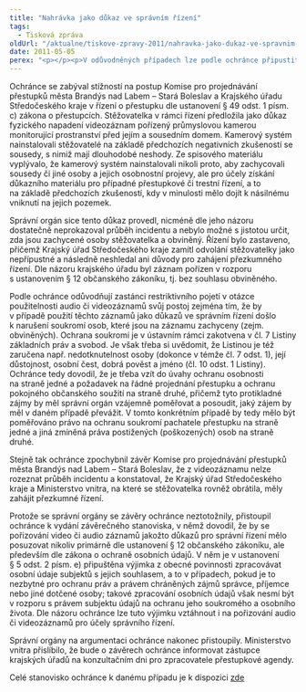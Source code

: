 ```yaml
---
title: "Nahrávka jako důkaz ve správním řízení"
tags:
  - Tisková zpráva
oldUrl: "/aktualne/tiskove-zpravy-2011/nahravka-jako-dukaz-ve-spravnim-rizeni"
date: 2011-05-05
perex: "<p></p><p>V odůvodněných případech lze podle ochránce připustit audio či video nahrávku pořízenou bez souhlasu zachycené osoby jako důkaz ve správním řízení, pokud jsou přitom naplněny podmínky ustanovení § 5 odst. 2 písm. e) zákona na ochranu osobních údajů.</p>"
---
```


<!-- imported from the old website -->

<p>Ochránce se zabýval stížností na postup Komise pro projednávání přestupků města Brandýs nad Labem – Stará Boleslav a Krajského úřadu Středočeského kraje v řízení o přestupku dle ustanovení § 49 odst. 1 písm. c) zákona o přestupcích. Stěžovatelka v rámci řízení předložila jako důkaz fyzického napadení videozáznam pořízený průmyslovou kamerou monitorující prostranství před jejím a sousedním domem. Kamerový systém nainstalovali stěžovatelé na základě předchozích negativních zkušeností se sousedy, s nimiž mají dlouhodobé neshody. Ze spisového materiálu vyplývalo, že kamerový systém nainstalovali nikoli proto, aby zachycovali sousedy či jiné osoby a jejich osobnostní projevy, ale pro účely získání důkazního materiálu pro případné přestupkové či trestní řízení, a to na základě předchozích zkušeností, kdy v minulosti mělo dojít k násilnému vniknutí na jejich pozemek. </p><p>Správní orgán sice tento důkaz provedl, nicméně dle jeho názoru dostatečně neprokazoval průběh incidentu a nebylo možné s jistotou určit, zda jsou zachycené osoby stěžovatelka a obviněný. Řízení bylo zastaveno, přičemž Krajský úřad Středočeského kraje zamítl odvolání stěžovatelky jako nepřípustné a následně neshledal ani důvody pro zahájení přezkumného řízení. Dle názoru krajského úřadu byl záznam pořízen v rozporu s ustanovením § 12 občanského zákoníku, tj. bez souhlasu obviněného.</p><p>Podle ochránce odůvodňují zastánci restriktivního pojetí v otázce použitelnosti audio či videozáznamů svůj postoj zejména tím, že by v případě použití těchto záznamů jako důkazů ve správním řízení došlo k narušení soukromí osob, které jsou na záznamu zachyceny (zejm. obviněných). Ochrana soukromí je v ústavním rámci zakotvena v čl. 7 Listiny základních práv a svobod. Je však třeba si uvědomit, že Listinou je též zaručena např. nedotknutelnost osoby (dokonce v témže čl. 7 odst. 1), její důstojnost, osobní čest, dobrá pověst a jméno (čl. 10 odst. 1 Listiny). Ochránce tedy dovodil, že je třeba vzít do úvahy ochranu osobnosti na straně jedné a požadavek na řádné projednání přestupku a ochranu pokojného občanského soužití na straně druhé, přičemž tyto protikladné zájmy by měl správní orgán vzájemně poměřovat a posoudit, jaký zájem by měl v daném případě převážit. V tomto konkrétním případě by tedy mělo být poměřováno právo na ochranu soukromí pachatele přestupku na straně jedné a jiná zmíněná práva postižených (poškozených) osob na straně druhé.</p><p>Stejně tak ochránce zpochybnil závěr Komise pro projednávání přestupků města Brandýs nad Labem – Stará Boleslav, že z videozáznamu nelze rozeznat průběh incidentu a konstatoval, že Krajský úřad Středočeského kraje a Ministerstvo vnitra, na které se stěžovatelka rovněž obrátila, měly zahájit přezkumné řízení.</p><p>Protože se správní orgány se závěry ochránce neztotožnily, přistoupil ochránce k vydání závěrečného stanoviska, v němž dovodil, že by se pořizování video či audio záznamů jakožto důkazů pro správní řízení mělo posuzovat nikoliv primárně dle ustanovení § 12 občanského zákoníku, ale především dle zákona o ochraně osobních údajů. V něm je v ustanovení § 5 odst. 2 písm. e) připuštěna výjimka z obecné povinnosti zpracovávat osobní údaje subjektů s jejich souhlasem, a to v případech, pokud je to nezbytné pro ochranu práv a právem chráněných zájmů správce, příjemce nebo jiné dotčené osoby; takové zpracování osobních údajů však nesmí být v rozporu s právem subjektu údajů na ochranu jeho soukromého a osobního života. Dle názoru ochránce lze tuto výjimku vztáhnout i na pořizování audio či videozáznamů pro účely správního řízení.</p><p>Správní orgány na argumentaci ochránce nakonec přistoupily. Ministerstvo vnitra přislíbilo, že bude o závěrech ochránce informovat zástupce krajských úřadů na konzultačním dni pro zpracovatele přestupkové agendy.</p><p>Celé stanovisko ochránce k danému případu je k dispozici <a title="Otevření do nového okna" href="http://eso.ochrance.cz/Nalezene/Edit/582" target="_blank">zde</a> <img alt="" src="https://www.ochrance.cz/typo3/ext/od_linkdesc/icons/external.gif" class="od_linkdesc_icon_external" /></p>
